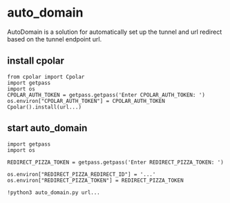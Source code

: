 # auto_domain

AutoDomain is a solution for automatically set up the tunnel and url redirect based on the tunnel endpoint url.

## install cpolar

```
from cpolar import Cpolar
import getpass
import os
CPOLAR_AUTH_TOKEN = getpass.getpass('Enter CPOLAR_AUTH_TOKEN: ')
os.environ["CPOLAR_AUTH_TOKEN"] = CPOLAR_AUTH_TOKEN
Cpolar().install(url...)
```

## start auto_domain
```
import getpass
import os

REDIRECT_PIZZA_TOKEN = getpass.getpass('Enter REDIRECT_PIZZA_TOKEN: ')

os.environ["REDIRECT_PIZZA_REDIRECT_ID"] = '...'
os.environ["REDIRECT_PIZZA_TOKEN"] = REDIRECT_PIZZA_TOKEN

!python3 auto_domain.py url...
```
